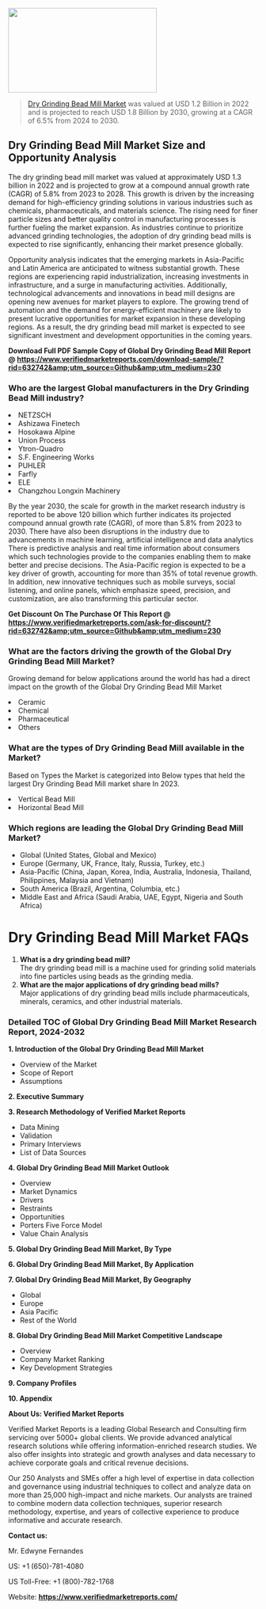 <img src="https://ffe5etoiles.com/wp-content/uploads/2024/12/MST1-300x171.png" alt="" width="300" height="171" class="alignnone size-medium wp-image-20088" /><blockquote><p><p><a href="https://www.verifiedmarketreports.com/download-sample/?rid=632742&utm_source=Github&utm_medium=230" target="_blank">Dry Grinding Bead Mill Market</a> was valued at USD 1.2 Billion in 2022 and is projected to reach USD 1.8 Billion by 2030, growing at a CAGR of 6.5% from 2024 to 2030.</p></blockquote><p><h2>Dry Grinding Bead Mill Market Size and Opportunity Analysis</h2><p>The dry grinding bead mill market was valued at approximately USD 1.3 billion in 2022 and is projected to grow at a compound annual growth rate (CAGR) of 5.8% from 2023 to 2028. This growth is driven by the increasing demand for high-efficiency grinding solutions in various industries such as chemicals, pharmaceuticals, and materials science. The rising need for finer particle sizes and better quality control in manufacturing processes is further fueling the market expansion. As industries continue to prioritize advanced grinding technologies, the adoption of dry grinding bead mills is expected to rise significantly, enhancing their market presence globally.</p><p>Opportunity analysis indicates that the emerging markets in Asia-Pacific and Latin America are anticipated to witness substantial growth. These regions are experiencing rapid industrialization, increasing investments in infrastructure, and a surge in manufacturing activities. Additionally, technological advancements and innovations in bead mill designs are opening new avenues for market players to explore. The growing trend of automation and the demand for energy-efficient machinery are likely to present lucrative opportunities for market expansion in these developing regions. As a result, the dry grinding bead mill market is expected to see significant investment and development opportunities in the coming years.</p></p><p class=""><strong>Download Full PDF Sample Copy of Global Dry Grinding Bead Mill Report @ <a href="https://www.verifiedmarketreports.com/download-sample/?rid=632742&amp;utm_source=Github&amp;utm_medium=230" target="_blank">https://www.verifiedmarketreports.com/download-sample/?rid=632742&amp;utm_source=Github&amp;utm_medium=230</a></strong></p><h3 id="" class="">Who are the largest Global manufacturers in the Dry Grinding Bead Mill industry?</h3><p><li>NETZSCH</li><li> Ashizawa Finetech</li><li> Hosokawa Alpine</li><li> Union Process</li><li> Ytron-Quadro</li><li> S.F. Engineering Works</li><li> PUHLER</li><li> Farfly</li><li> ELE</li><li> Changzhou Longxin Machinery</li></p><div class=""><div class="" dir="" data-message-author-role="" data-message-id="" data-message-model-slug=""><div class=""><div class=""><div class=""><div class="" dir="" data-message-author-role="" data-message-id="" data-message-model-slug=""><div class=""><div class=""><p>By the year 2030, the scale for growth in the market research industry is reported to be above 120 billion which further indicates its projected compound annual growth rate (CAGR), of more than 5.8% from 2023 to 2030. There have also been disruptions in the industry due to advancements in machine learning, artificial intelligence and data analytics There is predictive analysis and real time information about consumers which such technologies provide to the companies enabling them to make better and precise decisions. The Asia-Pacific region is expected to be a key driver of growth, accounting for more than 35% of total revenue growth. In addition, new innovative techniques such as mobile surveys, social listening, and online panels, which emphasize speed, precision, and customization, are also transforming this particular sector.</p><p><strong>Get Discount On The Purchase Of This Report @&nbsp; <a href="https://www.verifiedmarketreports.com/ask-for-discount/?rid=632742&amp;utm_source=Github&amp;utm_medium=230" target="_blank">https://www.verifiedmarketreports.com/ask-for-discount/?rid=632742&amp;utm_source=Github&amp;utm_medium=230</a></strong></p></div></div></div></div></div></div></div></div><h3 id="" class="">What are the factors driving the growth of the Global Dry Grinding Bead Mill Market?</h3><p id="" class="">Growing demand for below applications around the world has had a direct impact on the growth of the Global Dry Grinding Bead Mill Market</p><p id="" class=""><li>Ceramic</li><li> Chemical</li><li> Pharmaceutical</li><li> Others</li></p><h3 id="" class="">What are the types of Dry Grinding Bead Mill available in the Market?</h3><p id="" class="">Based on Types the Market is categorized into Below types that held the largest Dry Grinding Bead Mill market share In 2023.</p><p id="" class=""><li>Vertical Bead Mill</li><li> Horizontal Bead Mill</li></p><h3 id="" class="">Which regions are leading the Global Dry Grinding Bead Mill Market?</h3><ul><li>Global (United States, Global and Mexico)</li><li>Europe (Germany, UK, France, Italy, Russia, Turkey, etc.)</li><li>Asia-Pacific (China, Japan, Korea, India, Australia, Indonesia, Thailand, Philippines, Malaysia and Vietnam)</li><li>South America (Brazil, Argentina, Columbia, etc.)</li><li>Middle East and Africa (Saudi Arabia, UAE, Egypt, Nigeria and South Africa)</li></ul><p>  <h1>Dry Grinding Bead Mill Market FAQs</h1>  <ol>    <li><strong>What is a dry grinding bead mill?</strong><br>      The dry grinding bead mill is a machine used for grinding solid materials into fine particles using beads as the grinding media.</li>    <li><strong>What are the major applications of dry grinding bead mills?</strong><br>      Major applications of dry grinding bead mills include pharmaceuticals, minerals, ceramics, and other industrial materials.</li>    <!-- Rest of the FAQs and answers go here -->  </ol></body></html></p><h3 id="" class="">Detailed TOC of Global Dry Grinding Bead Mill Market Research Report, 2024-2032</h3><p id="" class=""><strong>1. Introduction of the Global Dry Grinding Bead Mill Market</strong></p><ul><li>Overview of the Market</li><li>Scope of Report</li><li>Assumptions</li></ul><p id="" class=""><strong>2. Executive Summary</strong></p><p id="" class=""><strong>3. Research Methodology of&nbsp;Verified Market Reports</strong></p><ul><li>Data Mining</li><li>Validation</li><li>Primary Interviews</li><li>List of Data Sources</li></ul><p id="" class=""><strong>4. Global Dry Grinding Bead Mill Market Outlook</strong></p><ul><li>Overview</li><li>Market Dynamics</li><li>Drivers</li><li>Restraints</li><li>Opportunities</li><li>Porters Five Force Model</li><li>Value Chain Analysis</li></ul><p id="" class=""><strong>5. Global Dry Grinding Bead Mill Market, By&nbsp;Type</strong></p><p id="" class=""><strong>6. Global Dry Grinding Bead Mill Market, By Application</strong></p><p id="" class=""><strong>7. Global Dry Grinding Bead Mill Market, By Geography</strong></p><ul><li>Global</li><li>Europe</li><li>Asia Pacific</li><li>Rest of the World</li></ul><p id="" class=""><strong>8. Global Dry Grinding Bead Mill Market Competitive Landscape</strong></p><ul><li>Overview</li><li>Company Market Ranking</li><li>Key Development Strategies</li></ul><p id="" class=""><strong>9. Company Profiles</strong></p><p id="" class=""><strong>10. Appendix</strong></p><p id="" class=""><strong>About Us: Verified Market Reports</strong></p><p id="" class="">Verified Market Reports is a leading Global Research and Consulting firm servicing over 5000+ global clients. We provide advanced analytical research solutions while offering information-enriched research studies. We also offer insights into strategic and growth analyses and data necessary to achieve corporate goals and critical revenue decisions.</p><p id="" class="">Our 250 Analysts and SMEs offer a high level of expertise in data collection and governance using industrial techniques to collect and analyze data on more than 25,000 high-impact and niche markets. Our analysts are trained to combine modern data collection techniques, superior research methodology, expertise, and years of collective experience to produce informative and accurate research.</p><p id="" class=""><strong>Contact us:</strong></p><p id="" class="">Mr. Edwyne Fernandes</p><p id="" class="">US: +1 (650)-781-4080</p><p id="" class="">US Toll-Free: +1 (800)-782-1768</p><p id="" class="">Website: <a target="" data-test-app-aware-link=""><strong>https://www.verifiedmarketreports.com/</strong></a></p>
